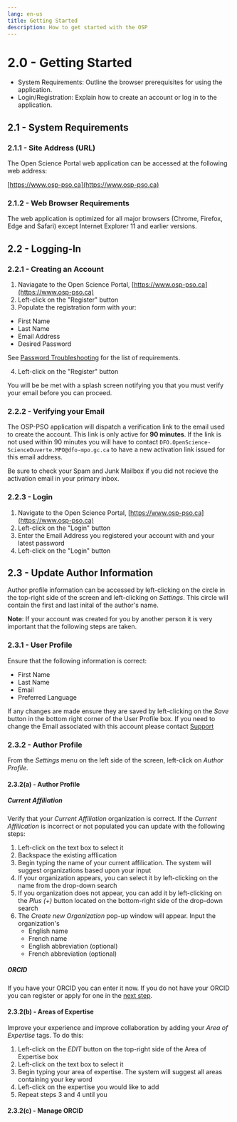 ```yaml
---
lang: en-us
title: Getting Started
description: How to get started with the OSP 
---
```

# 2.0 - Getting Started

- System Requirements: Outline the browser prerequisites for using the application.
- Login/Registration: Explain how to create an account or log in to the application.

## 2.1 - System Requirements

### 2.1.1 - Site Address (URL)
The Open Science Portal web application can be accessed at the following web address:

[https://www.osp-pso.ca](https://www.osp-pso.ca)


### 2.1.2 - Web Browser Requirements
The web application is optimized for all major browsers (Chrome, Firefox, Edge and Safari) except Internet Explorer 11 and earlier versions.

## 2.2 - Logging-In

### 2.2.1 - Creating an Account
1) Naviagate to the Open Science Portal, [https://www.osp-pso.ca](https://www.osp-pso.ca)
2) Left-click on the "Register" button
3) Populate the registration form with your:
- First Name
- Last Name
- Email Address
- Desired Password

See [Password Troubleshooting](/troubleshooting.html#_7-1-1-Password) for the list of requirements.

4) Left-click on the "Register" button

You will be be met with a splash screen notifying you that you must verify your email before you can proceed.

### 2.2.2 - Verifying your Email
The OSP-PSO application will dispatch a verification link to the email used to create the account. This link is only active for **90 minutes**. If the link is not used within 90 minutes you will have to contact `DFO.OpenScience-ScienceOuverte.MPO@dfo-mpo.gc.ca` to have a new activation link issued for this email address.

Be sure to check your Spam and Junk Mailbox if you did not recieve the activation email in your primary inbox.

### 2.2.3 - Login
1) Navigate to the Open Science Portal, [https://www.osp-pso.ca](https://www.osp-pso.ca)
2) Left-click on the "Login" button
3) Enter the Email Address you registered your account with and your latest password
4) Left-click on the "Login" button

## 2.3 - Update Author Information
Author profile information can be accessed by left-clicking on the circle in the top-right side of the screen and left-clicking on *Settings*. This circle will contain the first and last inital of the author's name.

**Note**: If your account was created for you by another person it is very important that the following steps are taken.

### 2.3.1 - User Profile
Ensure that the following information is correct:
- First Name
- Last Name
- Email
- Preferred Language

If any changes are made ensure they are saved by left-clicking on the *Save* button in the bottom right corner of the User Profile box. If you need to change the Email associated with this account please contact [Support](mailto:DFO.OpenScience-ScienceOuverte.MPO@dfo-mpo.gc.ca)

### 2.3.2 - Author Profile
From the *Settings* menu on the left side of the screen, left-click on *Author Profile*.

#### 2.3.2(a) - Author Profile
##### Current Affiliation

Verify that your *Current Affiliation* organization is correct. If the *Current Affilication* is incorrect or not populated you can update with the following steps:
1) Left-click on the text box to select it
2) Backspace the existing afflication
3) Begin typing the name of your current affilication. The system will suggest organizations based upon your input
4) If your organization appears, you can select it by left-clicking on the name from the drop-down search
5) If you organization does not appear, you can add it by left-clicking on the *Plus (+)* button located on the bottom-right side of the drop-down search
6) The *Create new Organization* pop-up window will appear. Input the organization's
    - English name
    - French name
    - English abbreviation (optional)
    - French abbreviation (optional)

##### ORCID
If you have your ORCID you can enter it now. If you do not have your ORCID you can register or apply for one in the [next step](#_2-3-2-c-manage-orcid).

#### 2.3.2(b) - Areas of Expertise
Improve your experience and improve collaboration by adding your *Area of Expertise* tags. To do this:
1) Left-click on the *EDIT* button on the top-right side of the Area of Expertise box
2) Left-click on the text box to select it
3) Begin typing your area of expertise. The system will suggest all areas containing your key word
4) Left-click on the expertise you would like to add
5) Repeat steps 3 and 4 until you 

#### 2.3.2(c) - Manage ORCID
